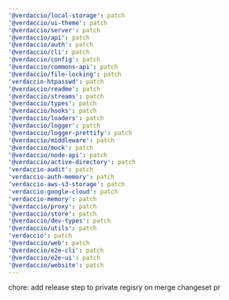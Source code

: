 ```yaml
---
'@verdaccio/local-storage': patch
'@verdaccio/ui-theme': patch
'@verdaccio/server': patch
'@verdaccio/api': patch
'@verdaccio/auth': patch
'@verdaccio/cli': patch
'@verdaccio/config': patch
'@verdaccio/commons-api': patch
'@verdaccio/file-locking': patch
'verdaccio-htpasswd': patch
'@verdaccio/readme': patch
'@verdaccio/streams': patch
'@verdaccio/types': patch
'@verdaccio/hooks': patch
'@verdaccio/loaders': patch
'@verdaccio/logger': patch
'@verdaccio/logger-prettify': patch
'@verdaccio/middleware': patch
'@verdaccio/mock': patch
'@verdaccio/node-api': patch
'@verdaccio/active-directory': patch
'verdaccio-audit': patch
'verdaccio-auth-memory': patch
'verdaccio-aws-s3-storage': patch
'verdaccio-google-cloud': patch
'verdaccio-memory': patch
'@verdaccio/proxy': patch
'@verdaccio/store': patch
'@verdaccio/dev-types': patch
'@verdaccio/utils': patch
'verdaccio': patch
'@verdaccio/web': patch
'@verdaccio/e2e-cli': patch
'@verdaccio/e2e-ui': patch
'@verdaccio/website': patch
---
```


chore: add release step to private regisry on merge changeset pr
